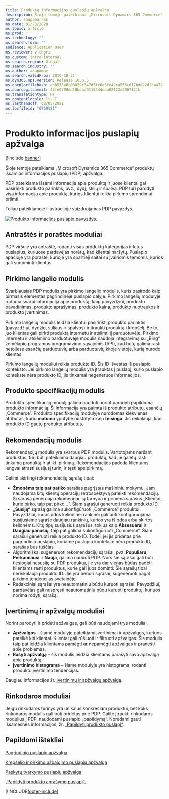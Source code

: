```yaml
---
title: Produktų informacijos puslapių apžvalga
description: Šioje temoje pateikiama „Microsoft Dynamics 365 Commerce“ produktų išsamios informacijos puslapių (PDP) apžvalga.
author: anupamar-ms
ms.date: 01/23/2020
ms.topic: article
ms.prod: ''
ms.technology: ''
ms.search.form: ''
audience: Application User
ms.reviewer: v-chgri
ms.custom: intro-internal
ms.search.region: Global
ms.search.industry: ''
ms.author: anupamar
ms.search.validFrom: 2019-10-31
ms.dyn365.ops.version: Release 10.0.5
ms.openlocfilehash: eb8535a0c03029c347d5fc6e3fe49ca556c6f7bdd22d2baa7815ced1db21a13a
ms.sourcegitcommit: 42fe9790ddf0bdad911544deaa82123a396712fb
ms.translationtype: HT
ms.contentlocale: lt-LT
ms.lasthandoff: 08/05/2021
ms.locfileid: "6760181"
---
```

# <a name="product-details-pages-overview"></a>Produkto informacijos puslapių apžvalga

[!include [banner](includes/banner.md)]

Šioje temoje pateikiama „Microsoft Dynamics 365 Commerce“ produktų išsamios informacijos puslapių (PDP) apžvalga.

PDP pateikiama išsami informacija apie produktą ir juose klientai gal pasirinkti produkto parinktis, pvz., dydį, stilių ir spalvą. PDP turi parodyti visą informaciją apie produktą, kurios klientui reikia pirkimo sprendimui priimti.

Toliau pateikiamoje iliustracijoje vaizduojamas PDP pavyzdys.

![Produkto informacijos puslapio pavyzdys.](./media/pdp.PNG)

## <a name="header-and-footer-modules"></a>Antraštės ir poraštės moduliai

PDP viršuje yra antraštė, rodanti visas produktų kategorijas ir kitus puslapius, kuriuose pardavėjas norėtų, kad klientai naršytų. Puslapio apačioje yra poraštė, kurioje yra spartieji saitai su įvairiomis temomis, kurios gali sudominti klientus.

## <a name="buy-box-module"></a>Pirkimo langelio modulis

Svarbiausias PDP modulis yra pirkimo langelio modulis, kuris pasirodo kaip pirmasis elementas pagrindinėje puslapio dalyje. Pirkimo langelių modulyje rodoma svarbi informacija apie produktą, kaip pavyzdžiui, produkto pavadinimas, produkto aprašymas, produkto kaina, produkto nuotraukos ir produkto įvertinimas.

Pirkimo langelių modulis leidžia klientui pasirinkti produkto parinktis (pavyzdžiui, dydžio, stiliaus ir spalvos) ir įtraukti produktą į krepšelį. Be to, juo klientas gali pirkti produktą internetu ir atsiimti jį parduotuvėje. Pirkimo internetu ir atsiėmimo parduotuvėje modulis naudoja integravimą su „Bing“ žemėlapių programos programavimo sąsajomis (API), kad būtų galima rasti netoliese esančių parduotuvių arba parduotuvių kitoje vietoje, kurią nurodo klientas.

Pirkimo langelių moduliui reikia produkto ID. Šis ID išvestas iš puslapio konteksto. Jei pirkimo langelių modulis yra įtrauktas į puslapį, kurio puslapio kontekste nėra produkto ID, jis tinkamai negeneruos informacijos.

## <a name="product-specifications-module"></a>Produkto specifikacijų modulis

Produkto specifikacijų modulį galima naudoti norint parodyti papildomą produkto informaciją. Ši informacija yra paimta iš produkto atributų, esančių „Commerce“. Produkto specifikacijų modulyje nurodomas kiekvienas atributas, kurio **matoma** ypatybė nustatyta kaip **teisinga**. Jis reikalauja, kad produkto ID gautų produkto atributus.

## <a name="recommendations-module"></a>Rekomendacijų modulis

Rekomendacijų modulis yra svarbus PDP modulis. Vartotojams naršant produktus, turi būti pateikiama daugiau produktų, kad jie galėtų rasti tinkamą produktą ir atlikti pirkimą. Rekomendacijos padeda klientams lengvai atrasti susijusį turinį ir tęsti apsipirkimą.

Galimi skirtingi rekomendacijų sąrašų tipai:

- **Žmonėms taip pat patiko** sąrašas pagrįstas mašininiu mokymu. Jam naudojama kitų klientų operacijų retrospektyvą pateikti rekomendacijų. Šį sąrašą generuoja rekomendacijų tarnyba ir primena sąrašus „Klientai, kurie pirko, taip pat pirko...“. Šiam sąrašui generuoti reikia produkto ID.
- **„Susiję“** sąrašą galima sukonfigūruoti „Commerce“ produktui. Pavyzdžiui, rudos odos kelioninei rankinei gali būti konfigūruojama susijusiame sąraše daugiau rankinių, kurios yra iš odos arba skirtos kelionėms. Kitų tipų susijusius sąrašus, tokius kaip **Aksesuarai** ir **Daugiau panašių**, taip pat galima sukonfigūruoti „Commerce“. Šiam sąrašui generuoti reikia produkto ID. Todėl, jei jis pridėtas prie pagrindinio puslapio, kuriame puslapio kontekste nėra produkto ID, sąrašas bus tuščias.
- Algoritmiškai sugeneruoti rekomendacijų sąrašai, pvz. **Populiaru**, **Perkamiausi** ir **Nauja**, galima naudoti PDP. Nors šie sąrašai gali būti tiesiogiai nesusiję su PDP produktu, jie yra dar vienas būdas padėti klientams rasti produktus, kurie gali juos dominti. Šie sąrašų tipai nereikalauja produkto ID. Jie yra bendri sąrašai, sugeneruoti pagal pirkimo tendencijas svetainėje.
- Redakciniai sąrašai yra neautomatiniu būdu kuruoti sąrašai. Pavyzdžiui, pardavėjas gali nuspręsti neautomatiniu būdu kuruoti produktų, kuriuos norima rodyti, sąrašą.

## <a name="ratings-and-reviews-modules"></a>Įvertinimų ir apžvalgų moduliai

Norint parodyti ir pridėti apžvalgas, gali būti naudojami trys moduliai.

- **Apžvalgos** – šiame modulyje pateikiami įvertinimai ir apžvalgos, kuriuos pateikė kiti klientai. Klientai gali rūšiuoti ir filtruoti apžvalgas. Šis modulis taip pat leidžia klientams pamėgti ar nepamėgti apžvalgas ir pranešti apie problemas.
- **Rašyti apžvalgą** – šis modulis leidžia klientams parašyti savo apžvalgą apie produktą.
- **Įvertinimo histograma** – šiame modulyje yra histograma, rodanti produkto įvertinimo tendencijas.

Daugiau informacijos žr. [Įvertinimų ir apžvalgų apžvalga](ratings-reviews-overview.md).

## <a name="marketing-modules"></a>Rinkodaros moduliai

Jeigu rinkodaros turinys yra unikalus konkrečiam produktui, bet koks rinkodaros modulis gali būti pridėtas prie PDP. Galite įtraukti rinkodaros modulius į PDP, naudodami puslapio „papildymą“. Norėdami gauti išsamesnės informacijos, žr. [„Papildyti produkto puslapį“](enrich-product-page.md).

## <a name="additional-resources"></a>Papildomi ištekliai

[Pagrindinio puslapio apžvalga](quick-tour-home-page.md)

[Krepšelio ir pirkimo užbaigimo puslapių apžvalga](quick-tour-cart-checkout.md)

[Paskyrų tvarkymo puslapių apžvalga](quick-tour-account-management.md)

[„Papildyti produkto aprašymo puslapį“.](enrich-product-page.md)


[!INCLUDE[footer-include](../includes/footer-banner.md)]
